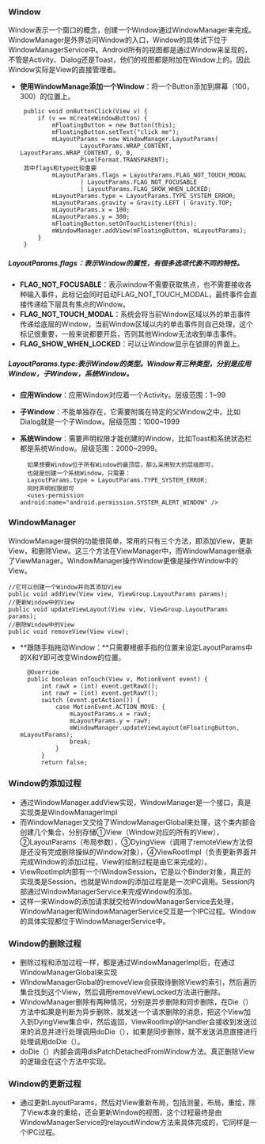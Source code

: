 ### Window
Window表示一个窗口的概念，创建一个Window通过WindowManager来完成。WindowManager是外界访问Window的入口，Window的具体试下位于WindowManagerService中。Android所有的视图都是通过Window来呈现的，不管是Activity、Dialog还是Toast，他们的视图都是附加在Window上的。因此Window实际是View的直接管理者。

-  **使用WindowManage添加一个Window**：将一个Button添加到屏幕（100，300）的位置上。
	
	    public void onButtonClick(View v) {
	        if (v == mCreateWindowButton) {
	            mFloatingButton = new Button(this);
	            mFloatingButton.setText("click me");
	            mLayoutParams = new WindowManager.LayoutParams(
	                    LayoutParams.WRAP_CONTENT, LayoutParams.WRAP_CONTENT, 0, 0,
	                    PixelFormat.TRANSPARENT);
		其中flags和type比较重要
	            mLayoutParams.flags = LayoutParams.FLAG_NOT_TOUCH_MODAL
	                    | LayoutParams.FLAG_NOT_FOCUSABLE
	                    | LayoutParams.FLAG_SHOW_WHEN_LOCKED;
	            mLayoutParams.type = LayoutParams.TYPE_SYSTEM_ERROR;
	            mLayoutParams.gravity = Gravity.LEFT | Gravity.TOP;
	            mLayoutParams.x = 100;
	            mLayoutParams.y = 300;
	            mFloatingButton.setOnTouchListener(this);
	            mWindowManager.addView(mFloatingButton, mLayoutParams);
	        }
	    }

##### LayoutParams.flags：表示Window的属性，有很多选项代表不同的特性。

- **FLAG_NOT_FOCUSABLE**：表示window不需要获取焦点，也不需要接收各种输入事件，此标记会同时启动FLAG_NOT_TOUCH_MODAL，最终事件会直接传递给下层具有焦点的Window。
- **FLAG_NOT_TOUCH_MODAL**：系统会将当前Window区域以外的单击事件传递给底层的Window，当前Window区域以内的单击事件则自己处理，这个标记很重要，一般来说都要开启，否则其他Window无法收到单击事件。
- **FLAG_SHOW_WHEN_LOCKED**：可以让Window显示在锁屏的界面上。

##### LayoutParams.type:表示Window的类型。Window有三种类型，分别是应用Window，子Window，系统Window。
- **应用Window**：应用Window对应着一个Activity。层级范围：1~99
- **子Window**：不能单独存在，它需要附属在特定的父Window之中。比如Dialog就是一个子Window。层级范围：1000~1999
- **系统Window**：需要声明权限才能创建的Window，比如Toast和系统状态栏都是系统Window。层级范围：2000~2999。

		如果想要Window位于所有Window的最顶层，那么采用较大的层级即可，
		也就是创建一个系统Window，只需要：
		LayoutParams.type = LayoutParams.TYPE_SYSTEM_ERROR;
		同时声明权限即可
		<uses-permission android:name="android.permission.SYSTEM_ALERT_WINDOW" />

### WindowManager
WindowManager提供的功能很简单，常用的只有三个方法，即添加View，更新View，和删除View。这三个方法在ViewManager中，而WindowManager继承了ViewManager。WindowManager操作Window更像是操作Window中的View。

	//它可以创建一个Window并向其添加View
	public void addView(View view, ViewGroup.LayoutParams params);
	//更新Window中的View
    public void updateViewLayout(View view, ViewGroup.LayoutParams params);
    //删除Window中的View
	public void removeView(View view);

- **跟随手指拖动Window：**只需要根据手指的位置来设定LayoutParams中的X和Y即可改变Window的位置。

	    @Override
	    public boolean onTouch(View v, MotionEvent event) {
	        int rawX = (int) event.getRawX();
	        int rawY = (int) event.getRawY();
	        switch (event.getAction()) {
	            case MotionEvent.ACTION_MOVE: {
	                mLayoutParams.x = rawX;
	                mLayoutParams.y = rawY;
	                mWindowManager.updateViewLayout(mFloatingButton, mLayoutParams);
	                break;
	            }
	        }
	        return false;

### Window的添加过程
- 通过WindowManager.addView实现，WindowManager是一个接口，真是实现类是WindowManagerImpl
- 而WindowManager又交给了WindowManagerGlobal来处理，这个类内部会创建几个集合，分别存储①View（Window对应的所有的View），②LayoutParams（布局参数），③DyingView（调用了remoteView方法但是还没有完成删除操纵的Window对象），④ViewRootImpl（负责更新界面并完成Window的添加过程，View的绘制过程是由它来完成的）。
- ViewRootImpl内部有一个IWindowSession，它是以个Binder对象，真正的实现类是Session，也就是Window的添加过程是是一次IPC调用。Session内部通过WindowManagerService来完成Window的添加。
- 这样一来Window的添加请求就交给WindowManagerService去处理，WindowManager和WindowManagerService交互是一个IPC过程。Window的具体实现都位于WindowManagerService中。

### Window的删除过程
- 删除过程和添加过程一样，都是通过WindowManagerImpl后，在通过WindowManagerGlobal来实现
- WIndowManagerGlobal的removeView会获取待删除View的索引，然后遍历集合找到这个View，然后调用removeViewLocked方法进行删除。
- WindowManager删除有两种情况，分别是异步删除和同步删除，在Die（）方法中如果是判断为异步删除，就发送一个请求删除的消息，把这个View加入到DyingView集合中，然后返回，ViewRootImpl的Handler会接收到发送过来的消息并进行处理调用doDie（），如果是同步删除，就不发送消息直接进行处理调用doDie（）。
- doDie（）内部会调用disPatchDetachedFromWindow方法。真正删除View的逻辑会在这个方法中实现。

### Window的更新过程
- 通过更新LayoutParams，然后对View重新布局，包括测量，布局，重绘，除了View本身的重绘，还会更新Window的视图，这个过程最终是由WindowManagerService的relayoutWindow方法来具体完成的，它同样是一个IPC过程。